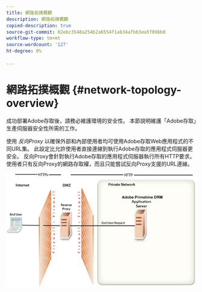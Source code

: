 ```yaml
---
title: 網路拓撲概觀
description: 網路拓撲概觀
copied-description: true
source-git-commit: 02ebc3548a254b2a6554f1ab34afbb3ea5f09bb8
workflow-type: tm+mt
source-wordcount: '127'
ht-degree: 0%

---
```


# 網路拓撲概觀 {#network-topology-overview}

成功部署Adobe存取後，請務必維護環境的安全性。 本節說明維護「Adobe存取」生產伺服器安全性所需的工作。

使用 *反向Proxy* 以確保外部和內部使用者均可使用Adobe存取Web應用程式的不同URL集。 此設定比允許使用者直接連線到執行Adobe存取的應用程式伺服器更安全。 反向Proxy會針對執行Adobe存取的應用程式伺服器執行所有HTTP要求。 使用者只有反向Proxy的網路存取權，而且只能嘗試反向Proxy支援的URL連線。

<!--<a id="fig-frx-dcg-44"></a>-->

![](assets/AdobeAccess_4_SecureDeployment_web.png)
